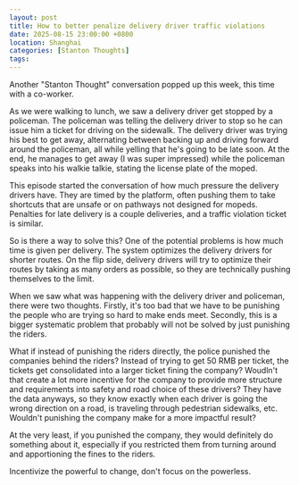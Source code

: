 ```yaml
---
layout: post
title: How to better penalize delivery driver traffic violations
date: 2025-08-15 23:00:00 +0800
location: Shanghai
categories: [Stanton Thoughts]
tags:
---
```


Another "Stanton Thought" conversation popped up this week, this time with a co-worker.

As we were walking to lunch, we saw a delivery driver get stopped by a policeman. The policeman was telling the delivery driver to stop so he can issue him a ticket for driving on the sidewalk. The delivery driver was trying his best to get away, alternating between backing up and driving forward around the policeman, all while yelling that he's going to be late soon. At the end, he manages to get away (I was super impressed) while the policeman speaks into his walkie talkie, stating the license plate of the moped.

This episode started the conversation of how much pressure the delivery drivers have. They are timed by the platform, often pushing them to take shortcuts that are unsafe or on pathways not designed for mopeds. Penalties for late delivery is a couple deliveries, and a traffic violation ticket is similar.

So is there a way to solve this? One of the potential problems is how much time is given per delivery. The system optimizes the delivery drivers for shorter routes. On the flip side, delivery drivers will try to optimize their routes by taking as many orders as possible, so they are technically pushing themselves to the limit.

When we saw what was happening with the delivery driver and policeman, there were two thoughts. Firstly, it's too bad that we have to be punishing the people who are trying so hard to make ends meet. Secondly, this is a bigger systematic problem that probably will not be solved by just punishing the riders.

What if instead of punishing the riders directly, the police punished the companies behind the riders? Instead of trying to get 50 RMB per ticket, the tickets get consolidated into a larger ticket fining the company? Woudln't that create a lot more incentive for the company to provide more structure and requirements into safety and road choice of these drivers? They have the data anyways, so they know exactly when each driver is going the wrong direction on a road, is traveling through pedestrian sidewalks, etc. Wouldn't punishing the company make for a more impactful result?

At the very least, if you punished the company, they would definitely do something about it, especially if you restricted them from turning around and apportioning the fines to the riders.

Incentivize the powerful to change, don't focus on the powerless.
